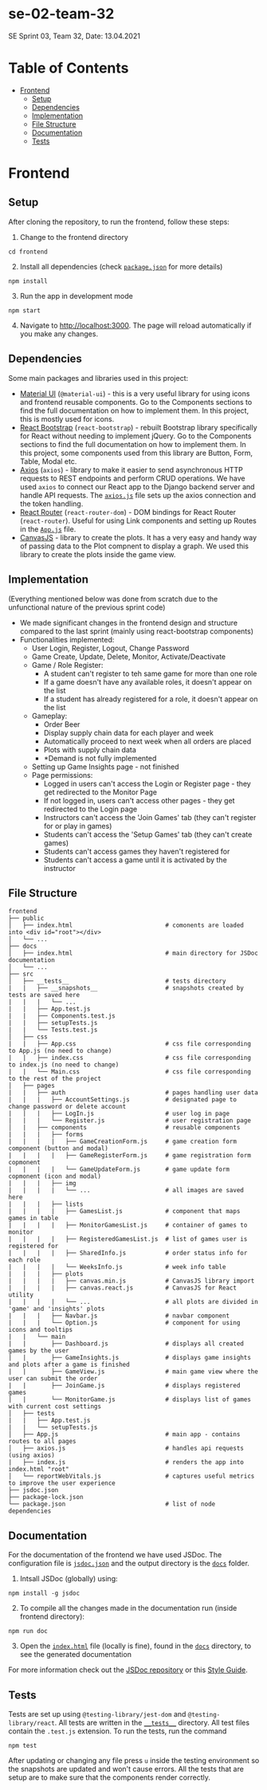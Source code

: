 # se-02-team-32

SE Sprint 03, Team 32, Date: 13.04.2021

# Table of Contents
* [Frontend](#frontend)
  + [Setup](#setup)
  + [Dependencies](#dependencies)
  + [Implementation](#implementation)
  + [File Structure](#file-structure)
  + [Documentation](#documentation)
  + [Tests](#tests)

# Frontend

## Setup
After cloning the repository, to run the frontend, follow these steps:
1. Change to the frontend directory
```
cd frontend
```
2. Install all dependencies (check [`package.json`](package.json) for more details)
```
npm install
```
3. Run the app in development mode
```
npm start
```
4. Navigate to [http://localhost:3000](http://localhost:3000). The page will reload automatically if you make any changes.

## Dependencies
Some main packages and libraries used in this project:
* [Material UI](https://material-ui.com) (`@material-ui`) - this is a very useful library for using icons and frontend reusable components. Go to the Components sections to find the full documentation on how to implement them. In this project, this is mostly used for icons.
* [React Bootstrap](https://react-bootstrap.netlify.app/getting-started/introduction/) (`react-bootstrap`) - rebuilt Bootstrap library specifically for React without needing to implement jQuery. Go to the Components sections to find the full documentation on how to implement them. In this project, some components used from this library are Button, Form, Table, Modal etc.
* [Axios](https://github.com/axios/axios) (`axios`) - library to make it easier to send asynchronous HTTP requests to REST endpoints and perform CRUD operations. We have used `axios` to connect our React app to the Django backend server and handle API requests. The [`axios.js`](src/axios.js) file sets up the axios connection and the token handling.
* [React Router](https://reactrouter.com/web/guides/quick-start) (`react-router-dom`) - DOM bindings for React Router (`react-router`). Useful for using Link components and setting up Routes in the [`App.js`](src/App.js) file.
* [CanvasJS](https://canvasjs.com/react-charts/) - library to create the plots. It has a very easy and handy way of passing data to the Plot compnent to display a graph. We used this library to create the plots inside the game view.

## Implementation
(Everything mentioned below was done from scratch due to the unfunctional nature of the previous sprint code)

* We made significant changes in the frontend design and structure compared to the last sprint (mainly using react-bootstrap components)
* Functionalities implemented:
    + User Login, Register, Logout, Change Password
    + Game Create, Update, Delete, Monitor, Activate/Deactivate
    + Game / Role Register:
      - A student can't register to teh same game for more than one role
      - If a game doesn't have any available roles, it doesn't appear on the list
      - If a student has already registered for a role, it doesn't appear on the list
    + Gameplay: 
      - Order Beer 
      - Display supply chain data for each player and week
      - Automatically proceed to next week when all orders are placed
      - Plots with supply chain data
      - *Demand is not fully implemented
    + Setting up Game Insights page - not finished
    + Page permissions:
      - Logged in users can't access the Login or Register page - they get redirected to the Monitor Page
      - If not logged in, users can't access other pages - they get redirected to the Login page
      - Instructors can't access the 'Join Games' tab (they can't register for or play in games)
      - Students can't access the 'Setup Games' tab (they can't create games)
      - Students can't access games they haven't registered for
      - Students can't access a game until it is activated by the instructor

## File Structure
```
frontend 
├── public                                   
│   ├── index.html                          # comonents are loaded into <div id="root"></div>
│   └── ...
├── docs                               
│   ├── index.html                          # main directory for JSDoc documentation
│   └── ...
├── src
│   ├── __tests__                           # tests directory
|   |   ├── __snapshots__                   # snapshots created by tests are saved here
|   |   |   └── ...                      
|   |   ├── App.test.js                
|   |   ├── Components.test.js                    
|   |   ├── setupTests.js                    
|   |   └── Tests.test.js                
│   ├── css
|   |   ├── App.css                         # css file corresponding to App.js (no need to change)
|   |   ├── index.css                       # css file corresponding to index.js (no need to change)
|   |   └── Main.css                        # css file corresponding to the rest of the project
│   ├── pages
|   |   ├── auth                            # pages handling user data
|   |   |   ├── AccountSettings.js          # designated page to change password or delete account 
|   |   |   ├── LogIn.js                    # user log in page
|   |   |   └── Register.js                 # user registration page
│   |   ├── components                      # reusable components
|   |   |   ├── forms
|   |   |   |   ├── GameCreationForm.js     # game creation form component (button and modal)
|   |   |   |   ├── GameRegisterForm.js     # game registration form copmonent
|   |   |   |   └── GameUpdateForm.js       # game update form copmonent (icon and modal)
|   |   |   ├── img                        
|   |   |   |   └── ...                     # all images are saved here
|   |   |   ├── lists
|   |   |   |   ├── GamesList.js            # component that maps games in table
|   |   |   |   ├── MonitorGamesList.js     # container of games to monitor
|   |   |   |   ├── RegisteredGamesList.js  # list of games user is registered for
|   |   |   |   ├── SharedInfo.js           # order status info for each role
|   |   |   |   └── WeeksInfo.js            # week info table
|   |   |   ├── plots                        
|   |   |   |   ├── canvas.min.js           # CanvasJS library import
|   |   |   |   ├── canvas.react.js         # CanvasJS for React utility
|   |   |   |   └── ...                     # all plots are divided in 'game' and 'insights' plots
|   |   |   ├── Navbar.js                   # navbar component
|   |   |   └── Option.js                   # component for using icons and tooltips
|   |   └── main                             
|   |       ├── Dashboard.js                # displays all created games by the user
|   |       ├── GameInsights.js             # displays game insights and plots after a game is finished
|   |       ├── GameView.js                 # main game view where the user can submit the order
|   |       ├── JoinGame.js                 # displays registered games
|   |       └── MonitorGame.js              # displays list of games with current cost settings
│   ├── tests
|   |   ├── App.test.js
|   |   └── setupTests.js
│   ├── App.js                              # main app - contains routes to all pages
│   ├── axios.js                            # handles api requests (using axios)
|   ├── index.js                            # renders the app into index.html "root"
│   └── reportWebVitals.js                  # captures useful metrics to improve the user experience
├── jsdoc.json 
├── package-lock.json 
└── package.json                            # list of node dependencies
```

## Documentation
For the documentation of the frontend we have used JSDoc. The configuration file is [`jsdoc.json`](jsdoc.json) and the output directory is the [`docs`](docs) folder.
1. Intsall JSDoc (globally) using:
```
npm install -g jsdoc
```
2. To compile all the changes made in the documentation run (inside frontend directory):
```
npm run doc
```
3. Open the [`index.html`](docs/index.html) file (locally is fine), found in the [`docs`](docs) directory, to see the generated documentation

For more information check out the [JSDoc repository](https://github.com/jsdoc/jsdoc) or this [Style Guide](https://github.com/shri/JSDoc-Style-Guide#links).

## Tests
Tests are set up using `@testing-library/jest-dom` and `@testing-library/react`. All tests are written in the [`__tests__`](src/__tests__) directory. All test files contain the `.test.js` extension. To run the tests, run the command 
```
npm test
```
After updating or changing any file press `u` inside the testing environment so the snapshots are updated and won't cause errors.
All the tests that are setup are to make sure that the components render correctly.